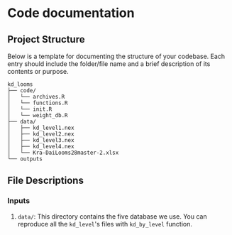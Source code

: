 # Code documentation

## Project Structure

Below is a template for documenting the structure of your codebase. Each entry should include the folder/file name and a brief description of its contents or purpose.

```
kd_looms
├── code/         
│   └── archives.R  
│   └── functions.R
│   └── init.R
│   └── weight_db.R
├── data/              
│   ├── kd_level1.nex   
│   ├── kd_level2.nex
│   ├── kd_level3.nex
│   ├── kd_level4.nex
│   └── Kra-DaiLooms28master-2.xlsx
└── outputs    
```

## File Descriptions

### Inputs

1. `data/`: This directory contains the five database we use. You can reproduce all the  `kd_level`'s files with  `kd_by_level` function.
